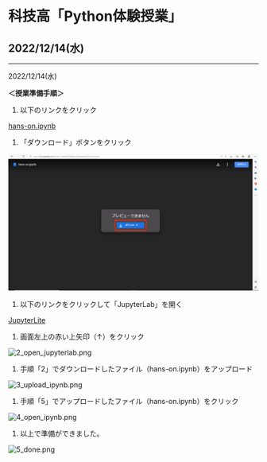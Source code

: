 # 科技高「Python体験授業」
## 2022/12/14(水)

---

2022/12/14(水)

**＜授業準備手順＞**

1. 以下のリンクをクリック

[hans-on.ipynb](https://drive.google.com/file/d/17mIMwyUPOlfgWyrw05oBggsZeOGLHm8m/view?usp=sharing)

1. 「ダウンロード」ボタンをクリック

![1_down_load.png](fig_readme/1_down_load.png)

1. 以下のリンクをクリックして「JupyterLab」を開く

[JupyterLite](https://jupyter.org/try-jupyter/lab/)

1. 画面左上の赤い上矢印（↑）をクリック

![2_open_jupyterlab.png](%E7%A7%91%E6%8A%80%E9%AB%98%E3%80%8CPython%E4%BD%93%E9%A8%93%E6%8E%88%E6%A5%AD%E3%80%8D%204c7f3b46af5a4b21ab681ee02f7884a9/2_open_jupyterlab.png)

1. 手順「2」でダウンロードしたファイル（hans-on.ipynb）をアップロード

![3_upload_ipynb.png](%E7%A7%91%E6%8A%80%E9%AB%98%E3%80%8CPython%E4%BD%93%E9%A8%93%E6%8E%88%E6%A5%AD%E3%80%8D%204c7f3b46af5a4b21ab681ee02f7884a9/3_upload_ipynb.png)

1. 手順「5」でアップロードしたファイル（hans-on.ipynb）をクリック

![4_open_ipynb.png](%E7%A7%91%E6%8A%80%E9%AB%98%E3%80%8CPython%E4%BD%93%E9%A8%93%E6%8E%88%E6%A5%AD%E3%80%8D%204c7f3b46af5a4b21ab681ee02f7884a9/4_open_ipynb.png)

1. 以上で準備ができました。

![5_done.png](%E7%A7%91%E6%8A%80%E9%AB%98%E3%80%8CPython%E4%BD%93%E9%A8%93%E6%8E%88%E6%A5%AD%E3%80%8D%204c7f3b46af5a4b21ab681ee02f7884a9/5_done.png)
